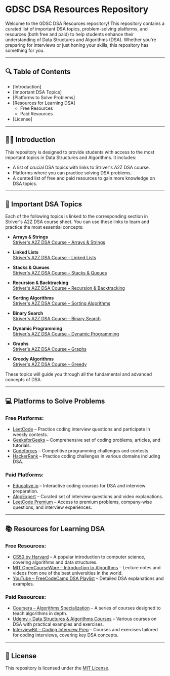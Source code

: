 # GDSC DSA Resources Repository

Welcome to the GDSC DSA Resources repository! This repository contains a curated list of important DSA topics, problem-solving platforms, and resources (both free and paid) to help students enhance their understanding of Data Structures and Algorithms (DSA). Whether you're preparing for interviews or just honing your skills, this repository has something for you.

---

## 🔍 **Table of Contents**
- [Introduction]
- [Important DSA Topics]
- [Platforms to Solve Problems]
- [Resources for Learning DSA]
  - Free Resources
  - Paid Resources
- [License]

---

## 🧑‍💻 **Introduction**

This repository is designed to provide students with access to the most important topics in Data Structures and Algorithms. It includes:
- A list of crucial DSA topics with links to Striver's A2Z DSA course.
- Platforms where you can practice solving DSA problems.
- A curated list of free and paid resources to gain more knowledge on DSA topics.

---

## 📘 **Important DSA Topics**

Each of the following topics is linked to the corresponding section in Striver's A2Z DSA course sheet. You can use these links to learn and practice the most essential concepts:

- **Arrays & Strings**  
  [Striver's A2Z DSA Course – Arrays & Strings](https://takeuforward.org/strivers-a2z-dsa-course/strivers-a2z-dsa-course-sheet-2/)
  
- **Linked Lists**  
  [Striver's A2Z DSA Course – Linked Lists](https://takeuforward.org/strivers-a2z-dsa-course/strivers-a2z-dsa-course-sheet-2/)
  
- **Stacks & Queues**  
  [Striver's A2Z DSA Course – Stacks & Queues](https://takeuforward.org/strivers-a2z-dsa-course/strivers-a2z-dsa-course-sheet-2/)
  
- **Recursion & Backtracking**  
  [Striver's A2Z DSA Course – Recursion & Backtracking](https://takeuforward.org/strivers-a2z-dsa-course/strivers-a2z-dsa-course-sheet-2/)

- **Sorting Algorithms**  
  [Striver's A2Z DSA Course – Sorting Algorithms](https://takeuforward.org/strivers-a2z-dsa-course/strivers-a2z-dsa-course-sheet-2/)
  
- **Binary Search**  
  [Striver's A2Z DSA Course – Binary Search](https://takeuforward.org/strivers-a2z-dsa-course/strivers-a2z-dsa-course-sheet-2/)

- **Dynamic Programming**  
  [Striver's A2Z DSA Course – Dynamic Programming](https://takeuforward.org/strivers-a2z-dsa-course/strivers-a2z-dsa-course-sheet-2/)

- **Graphs**  
  [Striver's A2Z DSA Course – Graphs](https://takeuforward.org/strivers-a2z-dsa-course/strivers-a2z-dsa-course-sheet-2/)
  
- **Greedy Algorithms**  
  [Striver's A2Z DSA Course – Greedy](https://takeuforward.org/strivers-a2z-dsa-course/strivers-a2z-dsa-course-sheet-2/)

These topics will guide you through all the fundamental and advanced concepts of DSA.

---

## 💻 **Platforms to Solve Problems**

### Free Platforms:
- [LeetCode](https://leetcode.com) – Practice coding interview questions and participate in weekly contests.
- [GeeksforGeeks](https://www.geeksforgeeks.org) – Comprehensive set of coding problems, articles, and tutorials.
- [Codeforces](https://codeforces.com) – Competitive programming challenges and contests.
- [HackerRank](https://www.hackerrank.com) – Practice coding challenges in various domains including DSA.

### Paid Platforms:
- [Educative.io](https://www.educative.io) – Interactive coding courses for DSA and interview preparation.
- [AlgoExpert](https://www.algoexpert.io) – Curated set of interview questions and video explanations.
- [LeetCode Premium](https://leetcode.com/subscribe/) – Access to premium problems, company-wise questions, and interview experiences.

---

## 📚 **Resources for Learning DSA**

### Free Resources:
- [CS50 by Harvard](https://cs50.harvard.edu) – A popular introduction to computer science, covering algorithms and data structures.
- [MIT OpenCourseWare – Introduction to Algorithms](https://ocw.mit.edu/courses/electrical-engineering-and-computer-science/6-006-introduction-to-algorithms-fall-2011/) – Lecture notes and videos from one of the best universities in the world.
- [YouTube – FreeCodeCamp DSA Playlist](https://www.youtube.com/watch?v=8hly31xKli0) – Detailed DSA explanations and examples.

### Paid Resources:
- [Coursera – Algorithms Specialization](https://www.coursera.org/specializations/algorithms) – A series of courses designed to teach algorithms in depth.
- [Udemy – Data Structures & Algorithms Courses](https://www.udemy.com/topic/data-structures/) – Various courses on DSA with practical examples and exercises.
- [InterviewBit – Coding Interview Prep](https://www.interviewbit.com) – Courses and exercises tailored for coding interviews, covering key DSA concepts.

---

## 📜 **License**

This repository is licensed under the [MIT License](LICENSE).

